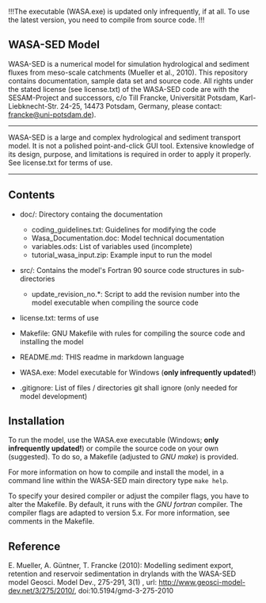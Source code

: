 !!!The executable (WASA.exe) is updated only infrequently, if at all.
To use the latest version, you need to compile from source code. !!!


WASA-SED Model
--------------
WASA-SED is a numerical model for simulation hydrological and sediment fluxes from meso-scale catchments (Mueller et al., 2010).
This repository contains documentation, sample data set and source code.
All rights under the stated license (see license.txt) of the WASA-SED code are with the SESAM-Project and successors, c/o Till Francke, Universität Potsdam, Karl-Liebknecht-Str. 24-25, 14473 Potsdam, Germany, please contact: francke@uni-potsdam.de).

******************************
WASA-SED is a large and complex hydrological and sediment transport model. It is not a polished point-and-click GUI tool. Extensive knowledge of its design, purpose, and limitations is required in order to apply it properly. See license.txt for terms of use.
******************************

Contents
--------
* doc/: Directory containg the documentation
  * coding_guidelines.txt: Guidelines for modifying the code
  * Wasa_Documentation.doc: Model technical documentation
  * variables.ods: List of variables used (incomplete)
  * tutorial_wasa_input.zip: Example input to run the model

* src/: Contains the model's Fortran 90 source code structures in sub-directories
  * update_revision_no.\*: Script to add the revision number into the model executable when compiling the source code
  
* license.txt: terms of use

* Makefile: GNU Makefile with rules for compiling the source code and installing the model

* README.md: THIS readme in markdown language

* WASA.exe: Model executable for Windows (**only infrequently updated!**)

* .gitignore: List of files / directories git shall ignore (only needed for model development)


Installation
--------
To run the model, use the WASA.exe executable (Windows; **only infrequently updated!**) or compile the source code on your own (suggested). To do so, a Makefile (adjusted to _GNU make_) is provided.

For more information on how to compile and install the model, in a command line within the WASA-SED main directory type `make help`.

To specify your desired compiler or adjust the compiler flags, you have to alter the Makefile. By default, it runs with the _GNU fortran_ compiler. The compiler flags are adapted to version 5.x. For more information, see comments in the Makefile.

Reference
---------

E. Mueller, A. Güntner, T. Francke (2010): Modelling sediment export, retention and reservoir sedimentation in drylands with the WASA-SED model Geosci. Model Dev., 275-291, 3(1) , url: http://www.geosci-model-dev.net/3/275/2010/, doi:10.5194/gmd-3-275-2010

